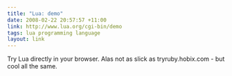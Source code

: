 ```yaml
---
title: "Lua: demo"
date: 2008-02-22 20:57:57 +11:00
link: http://www.lua.org/cgi-bin/demo
tags: lua programming language
layout: link
---
```

Try Lua directly in your browser. Alas not as slick as tryruby.hobix.com - but cool all the same.

